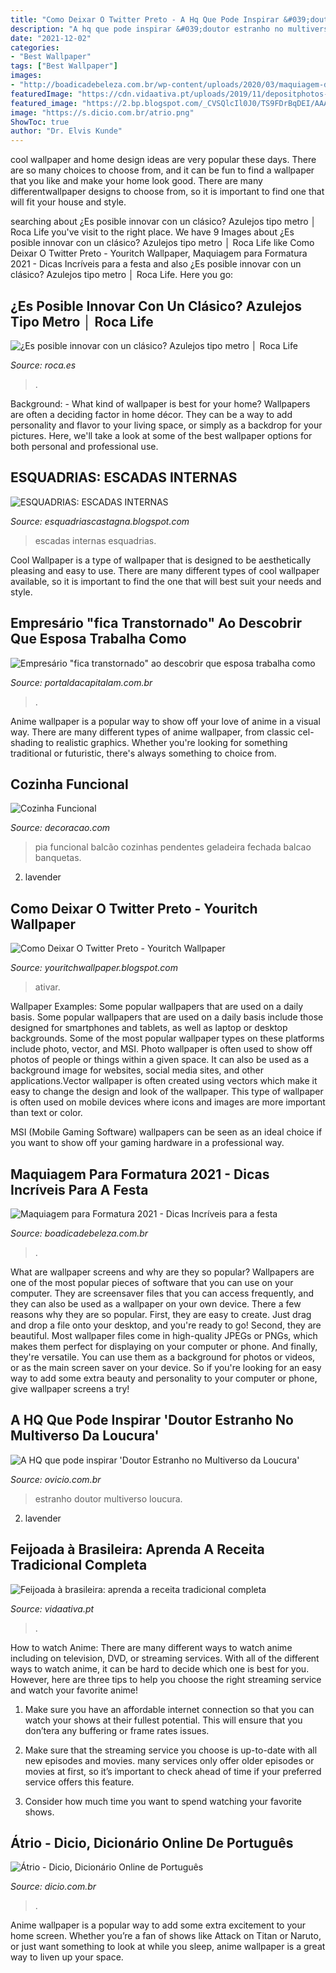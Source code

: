 ```yaml
---
title: "Como Deixar O Twitter Preto - A Hq Que Pode Inspirar &#039;doutor Estranho No Multiverso Da Loucura&#039;"
description: "A hq que pode inspirar &#039;doutor estranho no multiverso da loucura&#039;"
date: "2021-12-02"
categories:
- "Best Wallpaper"
tags: ["Best Wallpaper"]
images:
- "http://boadicadebeleza.com.br/wp-content/uploads/2020/03/maquiagem-discreta-formatura-2021.jpg"
featuredImage: "https://cdn.vidaativa.pt/uploads/2019/11/depositphotos-69718027-m-2015_1511349358.jpg"
featured_image: "https://2.bp.blogspot.com/_CVSQlcIl0J0/TS9FDrBqDEI/AAAAAAAAABU/nPSw4R-aA7w/s1600/Imagem+073.jpg"
image: "https://s.dicio.com.br/atrio.png"
ShowToc: true
author: "Dr. Elvis Kunde"
---
```



cool wallpaper and home design ideas are very popular these days. There are so many choices to choose from, and it can be fun to find a wallpaper that you like and make your home look good. There are many differentwallpaper designs to choose from, so it is important to find one that will fit your house and style.

	

		
searching about ¿Es posible innovar con un clásico? Azulejos tipo metro │ Roca Life you've visit to the right place. We have 9 Images about ¿Es posible innovar con un clásico? Azulejos tipo metro │ Roca Life like Como Deixar O Twitter Preto - Youritch Wallpaper, Maquiagem para Formatura 2021 - Dicas Incríveis para a festa and also ¿Es posible innovar con un clásico? Azulejos tipo metro │ Roca Life. Here you go:
		
    
## ¿Es Posible Innovar Con Un Clásico? Azulejos Tipo Metro │ Roca Life

<img loading=lazy src="https://www.roca.es/rocalife/wp-content/uploads/2018/03/tiles-suite-bevel-victoria.jpg" onerror="this.onerror=null;this.src='https://tse1.mm.bing.net/th?id=OIP.O_Z_vYBgt69cSblhZgD2RAHaFP&amp;pid=15.1';" alt="¿Es posible innovar con un clásico? Azulejos tipo metro │ Roca Life">

_Source: roca.es_

>. 

	

Background: - What kind of wallpaper is best for your home?
Wallpapers are often a deciding factor in home décor. They can be a way to add personality and flavor to your living space, or simply as a backdrop for your pictures. Here, we'll take a look at some of the best wallpaper options for both personal and professional use.

    
## ESQUADRIAS: ESCADAS INTERNAS

<img loading=lazy src="https://2.bp.blogspot.com/_CVSQlcIl0J0/TS9FDrBqDEI/AAAAAAAAABU/nPSw4R-aA7w/s1600/Imagem+073.jpg" onerror="this.onerror=null;this.src='https://tse1.mm.bing.net/th?id=OIP.r1r8ibs4fEjs-w8nFqzyFwHaJ4&amp;pid=15.1';" alt="ESQUADRIAS: ESCADAS INTERNAS">

_Source: esquadriascastagna.blogspot.com_

>escadas internas esquadrias. 

	

Cool Wallpaper is a type of wallpaper that is designed to be aesthetically pleasing and easy to use. There are many different types of cool wallpaper available, so it is important to find the one that will best suit your needs and style.

    
## Empresário &quot;fica Transtornado&quot; Ao Descobrir Que Esposa Trabalha Como

<img loading=lazy src="https://portaldacapitalam.com.br/wp-content/uploads/2020/11/WhatsApp-Image-2020-11-17-at-10.55.39.jpeg" onerror="this.onerror=null;this.src='https://tse4.mm.bing.net/th?id=OIP.oLAa2EGm0fr_B0Iwv0Hz-gHaNK&amp;pid=15.1';" alt="Empresário &quot;fica transtornado&quot; ao descobrir que esposa trabalha como">

_Source: portaldacapitalam.com.br_

>. 

	

Anime wallpaper is a popular way to show off your love of anime in a visual way. There are many different types of anime wallpaper, from classic cel-shading to realistic graphics. Whether you're looking for something traditional or futuristic, there's always something to choice from.

    
## Cozinha Funcional

<img loading=lazy src="http://www.decoracao.com/wp-content/uploads/2012/09/img_produto_parceiro_inusitta_02.jpg" onerror="this.onerror=null;this.src='https://tse4.mm.bing.net/th?id=OIP.RPPzk4qRl7OW7j-xoQno_QHaFp&amp;pid=15.1';" alt="Cozinha Funcional">

_Source: decoracao.com_

>pia funcional balcão cozinhas pendentes geladeira fechada balcao banquetas. 

	

2. lavender 

    
## Como Deixar O Twitter Preto - Youritch Wallpaper

<img loading=lazy src="https://www.meupositivo.com.br/doseujeito/wp-content/uploads/2019/11/como-ativar-o-modo-escuro-do-twitter-01.jpg" onerror="this.onerror=null;this.src='https://tse1.mm.bing.net/th?id=OIP.Eu_sOAvuO5l2UHRb2IET2AAAAA&amp;pid=15.1';" alt="Como Deixar O Twitter Preto - Youritch Wallpaper">

_Source: youritchwallpaper.blogspot.com_

>ativar. 

	

Wallpaper Examples: Some popular wallpapers that are used on a daily basis.
Some popular wallpapers that are used on a daily basis include those designed for smartphones and tablets, as well as laptop or desktop backgrounds. Some of the most popular wallpaper types on these platforms include photo, vector, and MSI. 
Photo wallpaper is often used to show off photos of people or things within a given space. It can also be used as a background image for websites, social media sites, and other applications.Vector wallpaper is often created using vectors which make it easy to change the design and look of the wallpaper. This type of wallpaper is often used on mobile devices where icons and images are more important than text or color. 

MSI (Mobile Gaming Software) wallpapers can be seen as an ideal choice if you want to show off your gaming hardware in a professional way.

    
## Maquiagem Para Formatura 2021 - Dicas Incríveis Para A Festa

<img loading=lazy src="http://boadicadebeleza.com.br/wp-content/uploads/2020/03/maquiagem-discreta-formatura-2021.jpg" onerror="this.onerror=null;this.src='https://tse4.mm.bing.net/th?id=OIP.YnMsHb1HvotMBkR7_i_dkgHaIz&amp;pid=15.1';" alt="Maquiagem para Formatura 2021 - Dicas Incríveis para a festa">

_Source: boadicadebeleza.com.br_

>. 

	

What are wallpaper screens and why are they so popular?
Wallpapers are one of the most popular pieces of software that you can use on your computer. They are screensaver files that you can access frequently, and they can also be used as a wallpaper on your own device. There a few reasons why they are so popular. First, they are easy to create. Just drag and drop a file onto your desktop, and you're ready to go! Second, they are beautiful. Most wallpaper files come in high-quality JPEGs or PNGs, which makes them perfect for displaying on your computer or phone. And finally, they're versatile. You can use them as a background for photos or videos, or as the main screen saver on your device. So if you're looking for an easy way to add some extra beauty and personality to your computer or phone, give wallpaper screens a try!

    
## A HQ Que Pode Inspirar &#039;Doutor Estranho No Multiverso Da Loucura&#039;

<img loading=lazy src="https://ovicio.com.br/wp-content/uploads/2021/03/20210312-doctor-strange-2-production-halted-uk-lockdowns.jpg" onerror="this.onerror=null;this.src='https://tse4.mm.bing.net/th?id=OIP.VKzCO8DqiZMI5RJNk8_kUgHaD5&amp;pid=15.1';" alt="A HQ que pode inspirar &#039;Doutor Estranho no Multiverso da Loucura&#039;">

_Source: ovicio.com.br_

>estranho doutor multiverso loucura. 

	

2. lavender 

    
## Feijoada à Brasileira: Aprenda A Receita Tradicional Completa

<img loading=lazy src="https://cdn.vidaativa.pt/uploads/2019/11/depositphotos-69718027-m-2015_1511349358.jpg" onerror="this.onerror=null;this.src='https://tse2.mm.bing.net/th?id=OIP.s6OWPDbH423g8iSxTw_9MwHaDf&amp;pid=15.1';" alt="Feijoada à brasileira: aprenda a receita tradicional completa">

_Source: vidaativa.pt_

>. 

	

How to watch Anime: There are many different ways to watch anime including on television, DVD, or streaming services.
With all of the different ways to watch anime, it can be hard to decide which one is best for you. However, here are three tips to help you choose the right streaming service and watch your favorite anime!
1. Make sure you have an affordable internet connection so that you can watch your shows at their fullest potential. This will ensure that you don’tera any buffering or frame rates issues.

2. Make sure that the streaming service you choose is up-to-date with all new episodes and movies. many services only offer older episodes or movies at first, so it’s important to check ahead of time if your preferred service offers this feature.

3. Consider how much time you want to spend watching your favorite shows.

    
## Átrio - Dicio, Dicionário Online De Português

<img loading=lazy src="https://s.dicio.com.br/atrio.png" onerror="this.onerror=null;this.src='https://tse4.mm.bing.net/th?id=OIP.z7ItvCymvmO_a2iD0PNy3wHaD4&amp;pid=15.1';" alt="Átrio - Dicio, Dicionário Online de Português">

_Source: dicio.com.br_

>. 

	

Anime wallpaper is a popular way to add some extra excitement to your home screen. Whether you’re a fan of shows like Attack on Titan or Naruto, or just want something to look at while you sleep, anime wallpaper is a great way to liven up your space.


